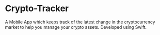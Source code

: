 # Crypto-Tracker
A Mobile App which keeps track of the latest change in the cryptocurrency market to help you manage your crypto assets. Developed using Swift.

